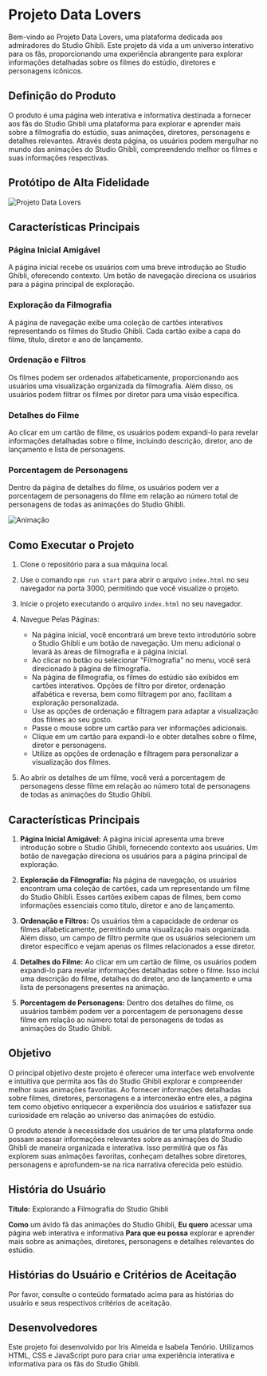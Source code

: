 # Projeto Data Lovers

Bem-vindo ao Projeto Data Lovers, uma plataforma dedicada aos admiradores do Studio Ghibli. Este projeto dá vida a um universo interativo para os fãs, proporcionando uma experiência abrangente para explorar informações detalhadas sobre os filmes do estúdio, diretores e personagens icônicos.

## Definição do Produto

O produto é uma página web interativa e informativa destinada a fornecer aos fãs do Studio Ghibli uma plataforma para explorar e aprender mais sobre a filmografia do estúdio, suas animações, diretores, personagens e detalhes relevantes. Através desta página, os usuários podem mergulhar no mundo das animações do Studio Ghibli, compreendendo melhor os filmes e suas informações respectivas.

## Protótipo de Alta Fidelidade

![Projeto Data Lovers](/Group%2010alta_fidelidade.png)

## Características Principais

### Página Inicial Amigável

A página inicial recebe os usuários com uma breve introdução ao Studio Ghibli, oferecendo contexto. Um botão de navegação direciona os usuários para a página principal de exploração.

### Exploração da Filmografia

A página de navegação exibe uma coleção de cartões interativos representando os filmes do Studio Ghibli. Cada cartão exibe a capa do filme, título, diretor e ano de lançamento.

### Ordenação e Filtros

Os filmes podem ser ordenados alfabeticamente, proporcionando aos usuários uma visualização organizada da filmografia. Além disso, os usuários podem filtrar os filmes por diretor para uma visão específica.

### Detalhes do Filme

Ao clicar em um cartão de filme, os usuários podem expandi-lo para revelar informações detalhadas sobre o filme, incluindo descrição, diretor, ano de lançamento e lista de personagens.

### Porcentagem de Personagens

Dentro da página de detalhes do filme, os usuários podem ver a porcentagem de personagens do filme em relação ao número total de personagens de todas as animações do Studio Ghibli.

![Animação](/2023-08-23-22-22-35.gif)

## Como Executar o Projeto

1. Clone o repositório para a sua máquina local.
2. Use o comando `npm run start` para abrir o arquivo `index.html` no seu navegador na porta 3000, permitindo que você visualize o projeto.
3. Inicie o projeto executando o arquivo `index.html` no seu navegador.
4. Navegue Pelas Páginas:

   - Na página inicial, você encontrará um breve texto introdutório sobre o Studio Ghibli e um botão de navegação. Um menu adicional o levará às áreas de filmografia e à página inicial.
   - Ao clicar no botão ou selecionar "Filmografia" no menu, você será direcionado à página de filmografia.
   - Na página de filmografia, os filmes do estúdio são exibidos em cartões interativos. Opções de filtro por diretor, ordenação alfabética e reversa, bem como filtragem por ano, facilitam a exploração personalizada.
   - Use as opções de ordenação e filtragem para adaptar a visualização dos filmes ao seu gosto.
   - Passe o mouse sobre um cartão para ver informações adicionais.
   - Clique em um cartão para expandi-lo e obter detalhes sobre o filme, diretor e personagens.
   - Utilize as opções de ordenação e filtragem para personalizar a visualização dos filmes.

5. Ao abrir os detalhes de um filme, você verá a porcentagem de personagens desse filme em relação ao número total de personagens de todas as animações do Studio Ghibli.

## Características Principais

1. **Página Inicial Amigável:** A página inicial apresenta uma breve introdução sobre o Studio Ghibli, fornecendo contexto aos usuários. Um botão de navegação direciona os usuários para a página principal de exploração.

2. **Exploração da Filmografia:** Na página de navegação, os usuários encontram uma coleção de cartões, cada um representando um filme do Studio Ghibli. Esses cartões exibem capas de filmes, bem como informações essenciais como título, diretor e ano de lançamento.

3. **Ordenação e Filtros:** Os usuários têm a capacidade de ordenar os filmes alfabeticamente, permitindo uma visualização mais organizada. Além disso, um campo de filtro permite que os usuários selecionem um diretor específico e vejam apenas os filmes relacionados a esse diretor.

4. **Detalhes do Filme:** Ao clicar em um cartão de filme, os usuários podem expandi-lo para revelar informações detalhadas sobre o filme. Isso inclui uma descrição do filme, detalhes do diretor, ano de lançamento e uma lista de personagens presentes na animação.

5. **Porcentagem de Personagens:** Dentro dos detalhes do filme, os usuários também podem ver a porcentagem de personagens desse filme em relação ao número total de personagens de todas as animações do Studio Ghibli.

## Objetivo

O principal objetivo deste projeto é oferecer uma interface web envolvente e intuitiva que permita aos fãs do Studio Ghibli explorar e compreender melhor suas animações favoritas. Ao fornecer informações detalhadas sobre filmes, diretores, personagens e a interconexão entre eles, a página tem como objetivo enriquecer a experiência dos usuários e satisfazer sua curiosidade em relação ao universo das animações do estúdio.

O produto atende à necessidade dos usuários de ter uma plataforma onde possam acessar informações relevantes sobre as animações do Studio Ghibli de maneira organizada e interativa. Isso permitirá que os fãs explorem suas animações favoritas, conheçam detalhes sobre diretores, personagens e aprofundem-se na rica narrativa oferecida pelo estúdio.

## História do Usuário

**Título:** Explorando a Filmografia do Studio Ghibli

**Como** um ávido fã das animações do Studio Ghibli,
**Eu quero** acessar uma página web interativa e informativa
**Para que eu possa** explorar e aprender mais sobre as animações, diretores, personagens e detalhes relevantes do estúdio.

## Histórias do Usuário e Critérios de Aceitação

Por favor, consulte o conteúdo formatado acima para as histórias do usuário e seus respectivos critérios de aceitação.

## Desenvolvedores

Este projeto foi desenvolvido por Iris Almeida e Isabela Tenório. Utilizamos HTML, CSS e JavaScript puro para criar uma experiência interativa e informativa para os fãs do Studio Ghibli.
